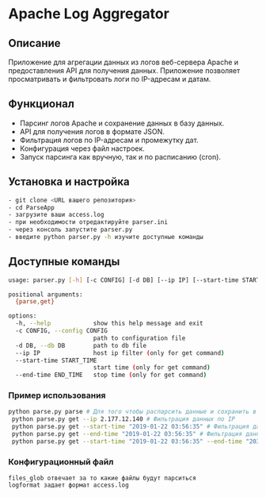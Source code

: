 # Apache Log Aggregator

## Описание
Приложение для агрегации данных из логов веб-сервера Apache и предоставления API для получения данных. Приложение позволяет просматривать и фильтровать логи по IP-адресам и датам.

## Функционал
- Парсинг логов Apache и сохранение данных в базу данных.
- API для получения логов в формате JSON.
- Фильтрация логов по IP-адресам и промежутку дат.
- Конфигурация через файл настроек.
- Запуск парсинга как вручную, так и по расписанию (cron).

## Установка и настройка
```bash
- git clone <URL вашего репозитория>
- cd ParseApp
- загрузите ваши access.log
- при необходимости отредактируйте parser.ini
- через консоль запустите parser.py
- введите python parser.py -h изучите доступные команды
```

## Доступные команды
```bash
usage: parser.py [-h] [-c CONFIG] [-d DB] [--ip IP] [--start-time START_TIME] [--end-time END_TIME] {parse,get}

positional arguments:
  {parse,get}

options:
  -h, --help            show this help message and exit
  -c CONFIG, --config CONFIG
                        path to configuration file
  -d DB, --db DB        path to db file
  --ip IP               host ip filter (only for get command)
  --start-time START_TIME
                        start time (only for get command)
  --end-time END_TIME   stop time (only for get command)
  ```
  
  ### Пример использования
  ```bash
  python parse.py parse # Для того чтобы распарсить данные и сохранить в базу данных из log файлов
   python parse.py get --ip 2.177.12.140 # Фильтрация данных по IP
   python parse.py get --start-time "2019-01-22 03:56:35" # Фильтрация данных по времени начала
   python parse.py get --end-time "2019-01-22 03:56:35" # Фильтрация данных по времени конца
   python parse.py get --start-time "2019-01-22 03:56:35" --end-time "2035-01-22 03:56:35" # Фильтраци по определенному промежутку   
  ```
  
  ### Конфигурационный файл
  ```
  files_glob отвечает за то какие файлы будут парситься
  logformat задает формат access.log
  ```
  